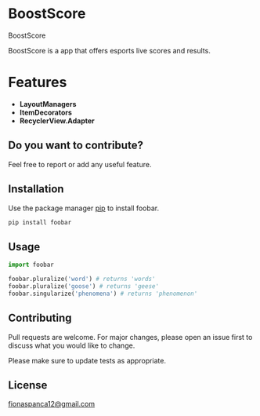 # BoostScore
BoostScore

BoostScore is a app that offers esports live scores and results.

# Features 

 * **LayoutManagers**
 * **ItemDecorators** 
 * **RecyclerView.Adapter**  


Do you want to contribute?
--------------------------

Feel free to report or add any useful feature.

## Installation

Use the package manager [pip](https://pip.pypa.io/en/stable/) to install foobar.

```bash
pip install foobar
```

## Usage

```python
import foobar

foobar.pluralize('word') # returns 'words'
foobar.pluralize('goose') # returns 'geese'
foobar.singularize('phenomena') # returns 'phenomenon'
```

## Contributing
Pull requests are welcome. For major changes, please open an issue first to discuss what you would like to change.

Please make sure to update tests as appropriate.

## License
<fionaspanca12@gmail.com>
